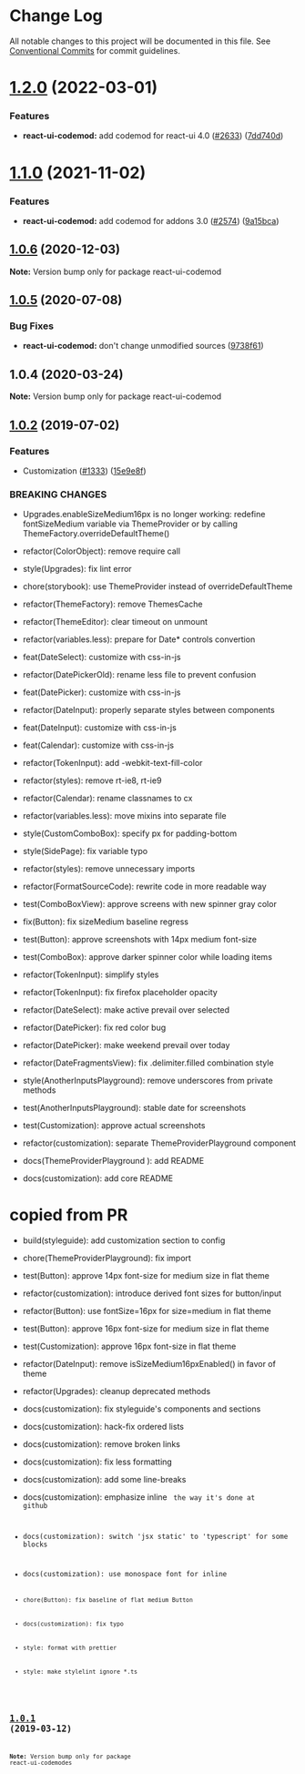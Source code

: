 # Change Log

All notable changes to this project will be documented in this file.
See [Conventional Commits](https://conventionalcommits.org) for commit guidelines.

# [1.2.0](https://github.com/skbkontur/retail-ui/compare/react-ui-codemod@1.1.0...react-ui-codemod@1.2.0) (2022-03-01)


### Features

* **react-ui-codemod:** add codemod for react-ui 4.0 ([#2633](https://github.com/skbkontur/retail-ui/issues/2633)) ([7dd740d](https://github.com/skbkontur/retail-ui/commit/7dd740d7a358548e8501e9e771d45365f5595ea6))





# [1.1.0](https://github.com/skbkontur/retail-ui/compare/react-ui-codemod@1.0.6...react-ui-codemod@1.1.0) (2021-11-02)


### Features

* **react-ui-codemod:** add codemod for addons 3.0 ([#2574](https://github.com/skbkontur/retail-ui/issues/2574)) ([9a15bca](https://github.com/skbkontur/retail-ui/commit/9a15bca6677b130e739cf559d9b2ee3d5835f36c))





## [1.0.6](https://github.com/skbkontur/retail-ui/compare/react-ui-codemod@1.0.5...react-ui-codemod@1.0.6) (2020-12-03)

**Note:** Version bump only for package react-ui-codemod





## [1.0.5](https://github.com/skbkontur/retail-ui/compare/react-ui-codemod@1.0.4...react-ui-codemod@1.0.5) (2020-07-08)


### Bug Fixes

* **react-ui-codemod:** don't change unmodified sources ([9738f61](https://github.com/skbkontur/retail-ui/commit/9738f617be4724120882e67a447aa95e3f7da46c))





## 1.0.4 (2020-03-24)

**Note:** Version bump only for package react-ui-codemod





## [1.0.2](https://github.com/skbkontur/retail-ui/compare/react-ui-codemodes@1.0.1...react-ui-codemodes@1.0.2) (2019-07-02)


### Features

* Customization ([#1333](https://github.com/skbkontur/retail-ui/issues/1333)) ([15e9e8f](https://github.com/skbkontur/retail-ui/commit/15e9e8f))


### BREAKING CHANGES

* Upgrades.enableSizeMedium16px is no longer working: redefine fontSizeMedium
variable via ThemeProvider or by calling ThemeFactory.overrideDefaultTheme()

* refactor(ColorObject): remove require call

* style(Upgrades): fix lint error

* chore(storybook): use ThemeProvider instead of overrideDefaultTheme

* refactor(ThemeFactory): remove ThemesCache

* refactor(ThemeEditor): clear timeout on unmount

* refactor(variables.less): prepare for Date* controls convertion

* feat(DateSelect): customize with css-in-js

* refactor(DatePickerOld): rename less file to prevent confusion

* feat(DatePicker): customize with css-in-js

* refactor(DateInput): properly separate styles between components

* feat(DateInput): customize with css-in-js

* feat(Calendar): customize with css-in-js

* refactor(TokenInput): add -webkit-text-fill-color

* refactor(styles): remove rt-ie8, rt-ie9

* refactor(Calendar): rename classnames to cx

* refactor(variables.less): move mixins into separate file

* style(CustomComboBox): specify px for padding-bottom

* style(SidePage): fix variable typo

* refactor(styles): remove unnecessary imports

* refactor(FormatSourceCode): rewrite code in more readable way

* test(ComboBoxView): approve screens with new spinner gray color

* fix(Button): fix sizeMedium baseline regress

* test(Button): approve screenshots with 14px medium font-size

* test(ComboBox): approve darker spinner color while loading items

* refactor(TokenInput): simplify styles

* refactor(TokenInput): fix firefox placeholder opacity

* refactor(DateSelect): make active prevail over selected

* refactor(DatePicker): fix red color bug

* refactor(DatePicker): make weekend prevail over today

* refactor(DateFragmentsView): fix .delimiter.filled combination style

* style(AnotherInputsPlayground): remove underscores from private methods

* test(AnotherInputsPlayground): stable date for screenshots

* test(Customization): approve actual screenshots

* refactor(customization): separate ThemeProviderPlayground component

* docs(ThemeProviderPlayground ): add README

* docs(customization): add core README

# copied from PR

* build(styleguide): add customization section to config

* chore(ThemeProviderPlayground): fix import

* test(Button): approve 14px font-size for medium size in flat theme

* refactor(customization): introduce derived font sizes for button/input

* refactor(Button): use fontSize=16px for size=medium in flat theme

* test(Button): approve 16px font-size for medium size in flat theme

* test(Customization): approve 16px font-size in flat theme

* refactor(DateInput): remove isSizeMedium16pxEnabled() in favor of theme

* refactor(Upgrades): cleanup deprecated methods

* docs(customization): fix styleguide's components and sections

* docs(customization): hack-fix ordered lists

* docs(customization): remove broken links

* docs(customization): fix less formatting

* docs(customization): add some line-breaks

* docs(customization): emphasize inline <code> the way it's done at github

* docs(customization): switch 'jsx static' to 'typescript' for some blocks

* docs(customization): use monospace font for inline <code>

* chore(Button): fix baseline of flat medium Button

* docs(customization): fix typo

* style: format with prettier

* style: make stylelint ignore *.ts





## [1.0.1](https://github.com/skbkontur/retail-ui/compare/react-ui-codemodes@1.0.0...react-ui-codemodes@1.0.1) (2019-03-12)

**Note:** Version bump only for package react-ui-codemodes
